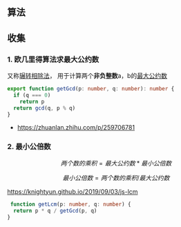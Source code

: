 ## 算法

## 收集

###  1. 欧几里得算法求最大公约数

又称[辗转相除法](https://zh.wikipedia.org/wiki/%E8%BC%BE%E8%BD%89%E7%9B%B8%E9%99%A4%E6%B3%95)， 用于计算两个**非负整数**a，b的[最大公约数](https://zh.wikipedia.org/wiki/%E6%9C%80%E5%A4%A7%E5%85%AC%E5%9B%A0%E6%95%B8) 

```typescript
export function getGcd(p: number, q: number): number {
  if (q === 0)
    return p
  return gcd(q, p % q)
}

```

- https://zhuanlan.zhihu.com/p/259706781

### 2. 最小公倍数

$$
两个数的乘积 = 最大公约数 * 最小公倍数
$$

$$
最小公倍数 = 两个数的乘积 / 最大公约数
$$

https://knightyun.github.io/2019/09/03/js-lcm

```typescript
 function getLcm(p: number, q: number) {
  return p * q / getGcd(p, q)
}
```

